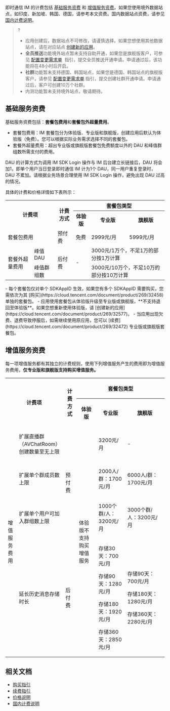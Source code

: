 即时通信 IM 的计费包括 [基础服务资费](#jc) 和 [增值服务资费](#zz)。如果您使用境外数据站点，如印度、新加坡、韩国、德国，请参考本文资费。国内数据站点资费，请参见 [国内计费说明](https://cloud.tencent.com/document/product/269/81908)。

>?
>-  应用创建后，数据站点不可修改，请谨慎选择。如果您想使用其他数据站点，请在对应站点 [创建新的应用](https://cloud.tencent.com/document/product/269/32577)。
>- **全员推送**功能境外站点暂未支持自助开通，如果您是旗舰版客户，可参见 [配置变更需求单](https://cloud.tencent.com/document/product/269/3916)  指引，提交全员推送开通申请。申请通过后，该功能将在48小时后开启。
>- **社群**功能暂未支持德国、韩国站点，如果您是德国、韩国站点的旗舰版客户，请参见 [配置变更需求单](https://cloud.tencent.com/document/product/269/3916) 指引，提交创建社群开通申请。申请通过后，客户可创建10万个社群。
>- 内测功能暂未支持境外站点，敬请期待。
</dx-alert>

## 基础服务资费[](id:jc)
基础服务资费包括：**套餐包费用**和**套餐包外超量费用**。
- 套餐包费用：IM 套餐包分为体验版、专业版和旗舰版，创建应用后默认为体验版（免费）。您可以根据实际业务需求选择不同的套餐包。
- 套餐外超量费用：超出专业版或旗舰版套餐包免费额度以外的 DAU 和峰值群组数所需支付的费用。

<dx-alert infotype="notice" title="注意：">
DAU 的计算方式为调用 IM SDK Login 操作与 IM 后台建立长链接后，DAU 将会加1，即单个用户当日登录即时通信 IM 计为1个 DAU，同一用户重复登录时，DAU 不累加。请根据业务场景合理使用 IM SDK Login 操作，避免出现 DAU 过高的情况。
</dx-alert>

具体的计费和价格详情如下表所示：
<table >
<tbody>
 <tr>
<th colspan="2" rowspan="2" >计费项</td>
<th rowspan="2" >计费方式</td>
<th colspan="3">套餐包类型</td>
 </tr>
 <tr >
<th  >体验版</td>
<th  >专业版</td>
<th  >旗舰版</td>
 </tr>
 <tr>
<td colspan="2" >套餐包费用</td>
<td  >预付费</td>
<td  >免费</td>
<td  >2999元/月</td>
<td  >5999元/月</td>
 </tr>
 <tr  >
<td rowspan="2" >套餐外超量费用</td>
<td  >峰值 DAU</td>
<td rowspan="2" >后付费</td>
<td rowspan="2" >-</td>
<td colspan="2"  >3000元/1万个，不足1万的部分按1万计算</td>
 </tr>
 <tr >
<td  >峰值群组数</td>
<td colspan="2">3000元/10万个，不足10万的部分按10万计算</td>
 </tr>
</tbody></table>

<dx-alert infotype="explain" title="说明：">
- 每个套餐包仅对单个 SDKAppID 生效，如果您有多个 SDKAppID 需要购买，您需依次为其 [购买](https://cloud.tencent.com/document/product/269/32458) 单独的套餐包。
- 应用使用套餐包从体验版升级至专业版或旗舰版，**不支持退回至体验版**。如果您想重新使用体验版，请 [创建新的应用](https://cloud.tencent.com/document/product/269/32577)。
- 当应用出现欠费、退费导致停服后，如需继续使用原应用，您可以 [续费](https://cloud.tencent.com/document/product/269/32472) 专业版或旗舰版套餐包。
</dx-alert>

## 增值服务资费[](id:zz)
每一项增值服务都有其独立的计费规则，使用下列增值服务产生的费用即为增值服务费用，**仅专业版和旗舰版支持购买增值服务。**

<melo-data data-src="{}" data-version="2.1.0"></melo-data><table ><colgroup><col  width="47px"><col  width="142px"><col  width="83px"><col  width="173px"><col  width="217px"><col  width="382px"></colgroup>
<tbody>
<tr>
<th   colspan="2" rowspan="2" align="" valign="middle"><p>计费项</p></td>
 <th   colspan="1" rowspan="2" align="" valign="middle"><p>计费方式</p></td>
 <th   colspan="3" rowspan="1" align="" valign="middle"><p>套餐包类型</p></td>
 </tr>

<tr>
<th   colspan="1" rowspan="1" align="" valign="middle"><p>体验版</p></td>
 <th   colspan="1" rowspan="1" align="" valign="middle"><p>专业版</p></td>
 <th   colspan="1" rowspan="1" align="" valign="middle"><p>旗舰版</p></td>
 </tr>

<tr>
<td   colspan="1" rowspan="5" align="" valign="middle"><p>增值服务费用</p></td>

 <td   colspan="1" rowspan="1" align="" valign="middle"><p>扩展直播群（AVChatRoom）创建数量至无上限</p></td>
 <td   colspan="1" rowspan="3" align="" valign="middle"><p>预付费</p></td>
 <td   colspan="1" rowspan="5" align="" valign="middle"><p>体验版不支持购买增值服务</p></td>
 <td   colspan="1" rowspan="1" align="" valign="middle"><p>3200元/月</p></td>
 <td   colspan="1" rowspan="1" align="" valign="middle"><p>-</p></td>
 </tr>

<tr>
<td   colspan="1" rowspan="1" align="" valign="middle"><p>扩展单个群成员数上限</p></td>
 <td   colspan="1" rowspan="1" align="" valign="middle"><p>2000人/群：1700元/月</p></td>
 <td   colspan="1" rowspan="1" align="" valign="middle"><p>6000人/群：1700元/月</p></td>
 </tr>

<tr>
<td   colspan="1" rowspan="1" align="" valign="middle"><p>扩展单个用户可加入群组数上限</p></td>
 <td   colspan="1" rowspan="1" align="" valign="middle"><p>1000个群/人：3200元/月</p></td>
 <td   colspan="1" rowspan="1" align="" valign="middle"><p>3000个群/人：3200元/月</p></td>
 </tr>

<tr>
<td   colspan="1" rowspan="1" align="" valign="middle"><p>延长历史消息存储时长</p></td>
 <td   colspan="1" rowspan="1" align="" valign="middle"><p>后付费</p></td>
 <td   colspan="1" rowspan="1" align="" valign="middle"><p>存储30天：700元/月</p>

<p>存储90天：1280元/月</p>

<p>存储180天：1920元/月</p>

<p>存储360天：2850元/月</p></td>
 <td   colspan="1" rowspan="1" align="" valign="middle"><p>存储90天：700元/月</p>

<p>存储180天：1280元/月</p>

<p>存储360天：2280元/月</p></td>
 </tr>

</tbody>
</table>





## 相关文档
- [购买指引](https://cloud.tencent.com/document/product/269/32458)
- [续费指引](https://cloud.tencent.com/document/product/269/32472)
- [价格说明](https://cloud.tencent.com/document/product/269/11673)
- [国内计费说明](https://cloud.tencent.com/document/product/269/81908)

